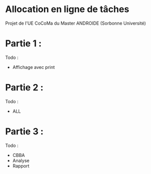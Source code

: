 # Allocation en ligne de tâches

Projet de l'UE CoCoMa du Master ANDROIDE (Sorbonne Université)

# Partie 1 :

Todo :

- Affichage avec print

# Partie 2 :

Todo :

- ALL

# Partie 3 :

Todo :

- CBBA
- Analyse
- Rapport